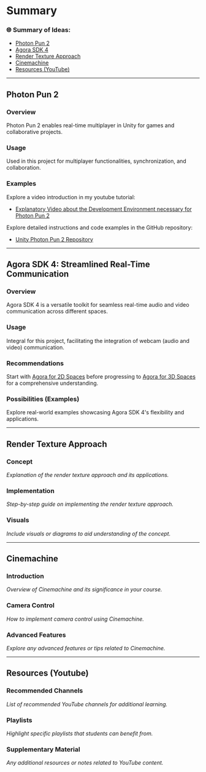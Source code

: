 # Summary

### 🌐 Summary of Ideas:
- [Photon Pun 2](#photon-pun-2)
- [Agora SDK 4](#agora-sdk-4)
- [Render Texture Approach](#render-texture-approach)
- [Cinemachine](#cinemachine)
- [Resources (YouTube)](#resources-youtube)

---

## Photon Pun 2

### Overview
Photon Pun 2 enables real-time multiplayer in Unity for games and collaborative projects.

### Usage
Used in this project for multiplayer functionalities, synchronization, and collaboration.

### Examples
Explore a video introduction in my youtube tutorial:

- [Explanatory Video about the Development Environment necessary for Photon Pun 2](https://www.youtube.com/watch?v=p0cZINbep_A)

Explore detailed instructions and code examples in the GitHub repository:

- [Unity Photon Pun 2 Repository](https://github.com/marcor0311/unity-photon-pun-2)

---

## Agora SDK 4: Streamlined Real-Time Communication

### Overview
Agora SDK 4 is a versatile toolkit for seamless real-time audio and video communication across different spaces.

### Usage
Integral for this project, facilitating the integration of webcam (audio and video) communication.

### Recommendations
Start with [Agora for 2D Spaces](https://github.com/marcor0311/unity-agora-sdk-4-with-ui-for-2d-spaces) before progressing to [Agora for 3D Spaces](https://github.com/marcor0311/unity-agora-sdk-4-for-3d-spaces) for a comprehensive understanding.

### Possibilities (Examples)
Explore real-world examples showcasing Agora SDK 4's flexibility and applications.

---

## Render Texture Approach

### Concept
*Explanation of the render texture approach and its applications.*

### Implementation
*Step-by-step guide on implementing the render texture approach.*

### Visuals
*Include visuals or diagrams to aid understanding of the concept.*

---

## Cinemachine

### Introduction
*Overview of Cinemachine and its significance in your course.*

### Camera Control
*How to implement camera control using Cinemachine.*

### Advanced Features
*Explore any advanced features or tips related to Cinemachine.*

---

## Resources (Youtube)

### Recommended Channels
*List of recommended YouTube channels for additional learning.*

### Playlists
*Highlight specific playlists that students can benefit from.*

### Supplementary Material
*Any additional resources or notes related to YouTube content.*


